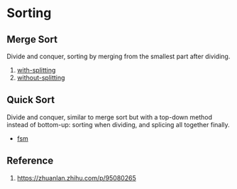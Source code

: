 # Sorting

## Merge Sort

Divide and conquer, sorting by merging from the smallest part after dividing.

1. [with-splitting](../src/merge_sort.py)
2. [without-splitting](../src/merge_sort_fsm.py)

## Quick Sort

Divide and conquer, similar to merge sort but with a top-down method instead of bottom-up: sorting when dividing, and splicing all together finally.

* [fsm](../src/quick_sort.py)

## Reference

1. https://zhuanlan.zhihu.com/p/95080265
